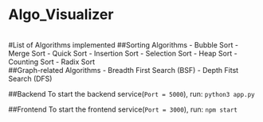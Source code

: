 # Algo_Visualizer
<br>
#List of Algorithms implemented
##Sorting Algorithms
- Bubble Sort
- Merge Sort
- Quick Sort
- Insertion Sort
- Selection Sort
- Heap Sort
- Counting Sort
- Radix Sort
<br>
##Graph-related Algorithms
- Breadth First Search (BSF)
- Depth Fitst Search (DFS)


##Backend
To start the backend service(`Port = 5000`), run:
`python3 app.py`

##Frontend
To start the frontend service(`Port = 3000`), run:
`npm start`
